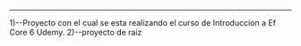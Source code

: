 ------
1)--Proyecto con el cual se esta realizando el curso de Introduccion a Ef Core 6 Udemy.
2)--proyecto de raiz
